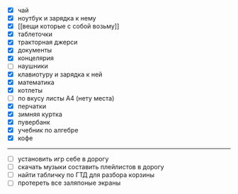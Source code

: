 - [x] чай
- [x] ноутбук и зарядка к нему
- [x] [[вещи которые с собой возьму]]
- [x] таблеточки
- [x] тракторная джерси
- [x] документы
- [x] концелярия
- [ ] наушники
- [x] клавиотуру и зарядка к ней
- [x] математика
- [x] котлеты
- [ ] по вкусу листы А4 (нету места)
- [x] перчатки
- [x] зимняя куртка
- [x] пувербанк
- [x] учебник по алгебре
- [x] кофе
---
- [ ] установить игр себе в дорогу
- [ ] скачать музыки составить плейлистов в дорогу
- [ ] найти табличку по ГТД для разбора корзины
- [ ] протереть все заляпоные экраны
